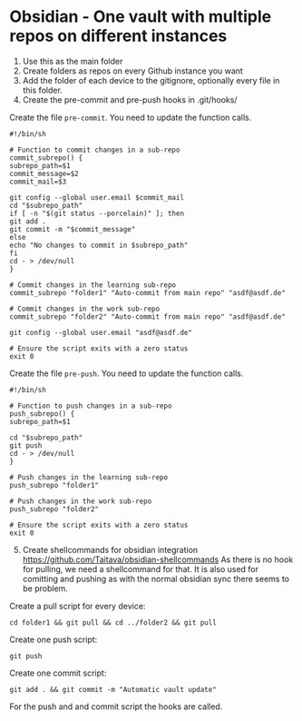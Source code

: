 # Obsidian - One vault with multiple repos on different instances

1. Use this as the main folder
2. Create folders as repos on every Github instance you want
3. Add the folder of each device to the gitignore, optionally every file in this folder.
4. Create the pre-commit and pre-push hooks in .git/hooks/

Create the file `pre-commit`. You need to update the function calls.
```shell
#!/bin/sh

# Function to commit changes in a sub-repo
commit_subrepo() {
subrepo_path=$1
commit_message=$2
commit_mail=$3

git config --global user.email $commit_mail
cd "$subrepo_path"
if [ -n "$(git status --porcelain)" ]; then
git add .
git commit -m "$commit_message"
else
echo "No changes to commit in $subrepo_path"
fi
cd - > /dev/null
}

# Commit changes in the learning sub-repo
commit_subrepo "folder1" "Auto-commit from main repo" "asdf@asdf.de"

# Commit changes in the work sub-repo
commit_subrepo "folder2" "Auto-commit from main repo" "asdf@asdf.de"

git config --global user.email "asdf@asdf.de"

# Ensure the script exits with a zero status
exit 0

```

Create the file `pre-push`. You need to update the function calls.
```shell
#!/bin/sh

# Function to push changes in a sub-repo
push_subrepo() {
subrepo_path=$1

cd "$subrepo_path"
git push
cd - > /dev/null
}

# Push changes in the learning sub-repo
push_subrepo "folder1"

# Push changes in the work sub-repo
push_subrepo "folder2"

# Ensure the script exits with a zero status
exit 0

```
5. Create shellcommands for obsidian integration
https://github.com/Taitava/obsidian-shellcommands
As there is no hook for pulling, we need a shellcommand for that. It is also used for comitting and pushing as with the normal obsidian sync there seems to be problem.

Create a pull script for every device:
```shell
cd folder1 && git pull && cd ../folder2 && git pull
```

Create one push script:
```
git push
```

Create one commit script:
```shell
git add . && git commit -m "Automatic vault update"
```

For the push and and commit script the hooks are called.
